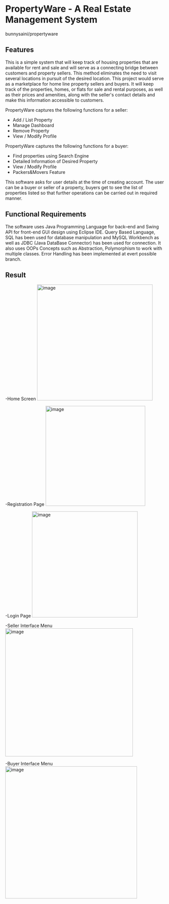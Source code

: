 # PropertyWare - A Real Estate Management System
bunnysaini/propertyware

## Features
This is a simple system that will keep track of housing properties that are available for rent and sale and will serve as a connecting bridge between customers and property sellers. This method eliminates the need to visit several locations in pursuit of the desired location. This project would serve as a marketplace for home line property sellers and buyers. It will keep track of the properties, homes, or flats for sale and rental purposes, as well as their prices and amenities, along with the seller's contact details and make this information accessible to customers.

PropertyWare captures the following functions for a seller:
- Add / List Property
- Manage Dashboard
- Remove Property
- View / Modify Profile

PropertyWare captures the following functions for a buyer:
- Find properties using Search Engine
- Detailed Information of Desired Property
- View / Modify Profile
- Packers&Movers Feature

This software asks for user details at the time of creating account. The user can be a buyer or seller of a property, buyers get to see the list of properties listed so that further operations can be carried out in required manner.

## Functional Requirements
The software uses Java Programming Language for back–end and Swing API for front-end GUI design using Eclipse IDE. Query Based Language, SQL has been used for database manipulation and MySQL Workbench as well as JDBC (Java DataBase Connector) has been used for connection. It also uses OOPs Concepts such as Abstraction, Polymorphism to work with multiple classes. Error Handling has been implemented at evert possible branch.

## Result
-Home Screen
  <img width="364" alt="image" src="https://user-images.githubusercontent.com/83510385/185413597-6827eafb-a658-4c6a-bb2b-68981686a9fa.png">
  
-Registration Page
<img width="314" alt="image" src="https://user-images.githubusercontent.com/83510385/185413861-87a380be-26d5-4a47-a90b-e3a77325aff8.png">

-Login Page
<img width="333" alt="image" src="https://user-images.githubusercontent.com/83510385/185413953-5357cbe7-5542-46cc-b879-326fb604cbeb.png">

-Seller Interface Menu
<img width="402" alt="image" src="https://user-images.githubusercontent.com/83510385/185414050-776d6f78-b613-4a5d-84b7-e35896f2e1ac.png">

-Buyer Interface Menu
<img width="415" alt="image" src="https://user-images.githubusercontent.com/83510385/185414153-a5e77193-7776-4afa-98f3-74f6f717c45e.png">

